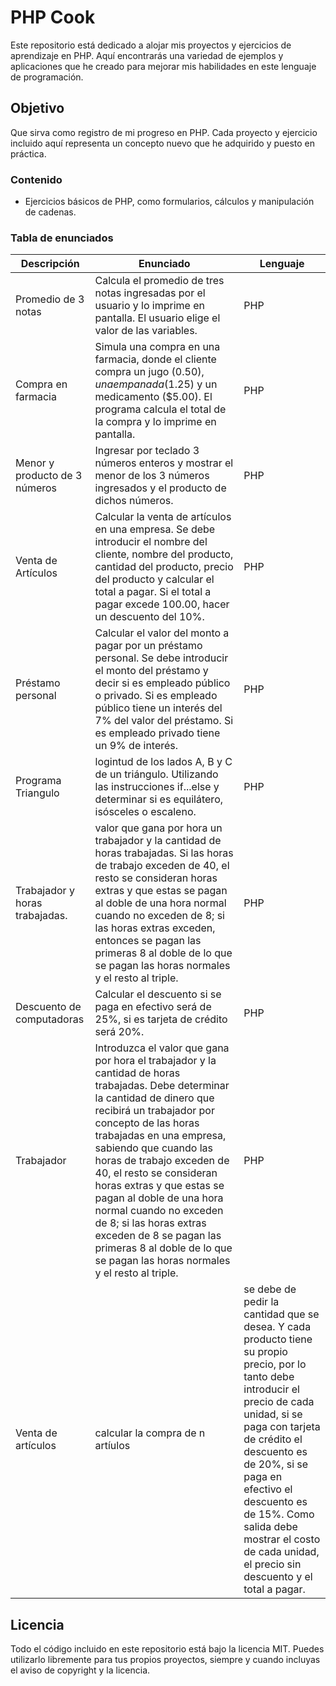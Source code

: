 # PHP Cook 

 Este repositorio está dedicado a alojar mis proyectos y ejercicios de aprendizaje en PHP. Aquí encontrarás una variedad de ejemplos y aplicaciones que he creado para mejorar mis habilidades en este lenguaje de programación. 

## Objetivo 
Que sirva como registro de mi progreso en PHP. Cada proyecto y ejercicio incluido aquí representa un concepto nuevo que he adquirido y puesto en práctica. 


### Contenido 

- Ejercicios básicos de PHP, como formularios, cálculos y manipulación de cadenas.

### Tabla de enunciados

| Descripción                                         | Enunciado                                                                                                                                                                                                                                                                                 | Lenguaje |
|-----------------------------------------------------|-------------------------------------------------------------------------------------------------------------------------------------------------------------------------------------------------------------------------------------------------------------------------------------------|----------|
| Promedio de 3 notas                                | Calcula el promedio de tres notas ingresadas por el usuario y lo imprime en pantalla. El usuario elige el valor de las variables.                                                                                                                                                        | PHP      |
| Compra en farmacia                                 | Simula una compra en una farmacia, donde el cliente compra un jugo ($0.50), una empanada ($1.25) y un medicamento ($5.00). El programa calcula el total de la compra y lo imprime en pantalla.                                                                                      | PHP      |
|    Menor y producto de 3 números  | Ingresar por teclado 3 números enteros y mostrar el menor de los 3 números ingresados y el producto de dichos números. | PHP | 
| Venta de Artículos | Calcular la venta de artículos en una empresa. Se debe introducir el nombre del cliente, nombre del producto, cantidad del producto, precio del producto y calcular el total a pagar. Si el total a pagar excede 100.00, hacer un descuento del 10%. |   PHP |
| Préstamo personal | Calcular el valor del monto a pagar por un préstamo personal. Se debe introducir el monto del préstamo y decir si es empleado público o privado. Si es empleado público tiene un interés del 7% del valor del préstamo. Si es empleado privado tiene un 9% de interés. | PHP |
| Programa Triangulo | logintud de los lados A, B y C de un triángulo. Utilizando las instrucciones if...else y determinar si es equilátero, isósceles o escaleno. | PHP | 
| Trabajador y horas trabajadas. | valor que gana por hora un trabajador y la cantidad de horas trabajadas. Si las horas de trabajo exceden de 40, el resto se consideran horas extras y que estas se pagan al doble de una hora normal cuando no exceden de 8; si las horas extras exceden, entonces se pagan las primeras 8 al doble de lo que se pagan las horas normales y el resto al triple. | PHP |
| Descuento de computadoras | Calcular el descuento si se paga en efectivo será de 25%, si es tarjeta de crédito será 20%. | PHP |
| Trabajador | Introduzca el valor que gana por hora el trabajador y la cantidad de horas trabajadas. Debe determinar la cantidad de dinero que recibirá un trabajador por concepto de las horas trabajadas en una empresa, sabiendo que cuando las horas de trabajo exceden de 40, el resto se consideran horas extras y que estas se pagan al doble de una hora normal cuando no exceden de 8; si las horas extras exceden de 8 se pagan las primeras 8 al doble de lo que se pagan las horas normales y el resto al triple. | PHP | 
| Venta de artículos | calcular la compra de n artíulos | se debe de pedir la cantidad que se desea. Y cada producto tiene su propio precio, por lo tanto debe introducir el precio de cada unidad, si se paga con tarjeta de crédito el descuento es de 20%, si se paga en efectivo el descuento es de 15%. Como salida debe mostrar el costo de cada unidad, el precio sin descuento y el total a pagar. | PHP | 

## Licencia
Todo el código incluido en este repositorio está bajo la licencia MIT. Puedes utilizarlo libremente para tus propios proyectos, siempre y cuando incluyas el aviso de copyright y la licencia.
